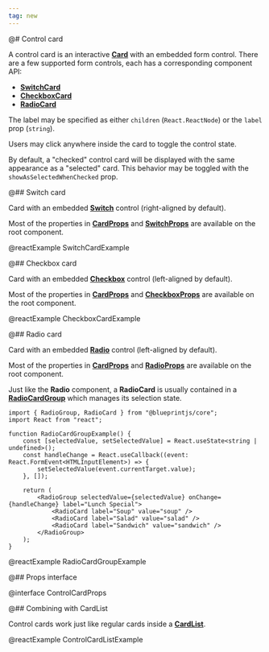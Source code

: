 ```yaml
---
tag: new
---
```


@# Control card

A control card is an interactive [**Card**](#core/components/card) with an embedded form control.
There are a few supported form controls, each has a corresponding component API:

-   [**SwitchCard**](#core/components/control-card.switch-card)
-   [**CheckboxCard**](#core/components/control-card.checkbox-card)
-   [**RadioCard**](#core/components/control-card.radio-card)

The label may be specified as either `children` (`React.ReactNode`) or the `label` prop (`string`).

Users may click anywhere inside the card to toggle the control state.

By default, a "checked" control card will be displayed with the same appearance as a "selected" card.
This behavior may be toggled with the `showAsSelectedWhenChecked` prop.

@## Switch card

Card with an embedded [**Switch**](#core/components/switch) control (right-aligned by default).

Most of the properties in [**CardProps**](#core/components/card.props-interface) and
[**SwitchProps**](#core/components/switch.props-interface) are available on the root component.

@reactExample SwitchCardExample

@## Checkbox card

Card with an embedded [**Checkbox**](#core/components/checkbox) control (left-aligned by default).

Most of the properties in [**CardProps**](#core/components/card.props-interface) and
[**CheckboxProps**](#core/components/checkbox.props-interface) are available on the root component.

@reactExample CheckboxCardExample

@## Radio card

Card with an embedded [**Radio**](#core/components/radio) control (left-aligned by default).

Most of the properties in [**CardProps**](#core/components/card.props-interface) and
[**RadioProps**](#core/components/radio.props-interface) are available on the root component.

Just like the **Radio** component, a **RadioCard** is usually contained in a
[**RadioCardGroup**](#core/components/radio.radiogroup) which manages its selection state.

```tsx
import { RadioGroup, RadioCard } from "@blueprintjs/core";
import React from "react";

function RadioCardGroupExample() {
    const [selectedValue, setSelectedValue] = React.useState<string | undefined>();
    const handleChange = React.useCallback((event: React.FormEvent<HTMLInputElement>) => {
        setSelectedValue(event.currentTarget.value);
    }, []);

    return (
        <RadioGroup selectedValue={selectedValue} onChange={handleChange} label="Lunch Special">
            <RadioCard label="Soup" value="soup" />
            <RadioCard label="Salad" value="salad" />
            <RadioCard label="Sandwich" value="sandwich" />
        </RadioGroup>
    );
}
```

@reactExample RadioCardGroupExample

@## Props interface

@interface ControlCardProps

@## Combining with CardList

Control cards work just like regular cards inside a [**CardList**](#core/components/card-list).

@reactExample ControlCardListExample
